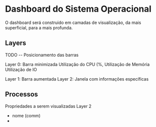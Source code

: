 
# Dashboard do Sistema Operacional

O dashboard será construido em camadas de visualização,
da mais superficial, para a mais profunda.

## Layers

TODO -- Posicionamento das barras

Layer 0: Barra minimizada
	Utilização do CPU (%, 
	Utilização de Memória
	Utilização de IO
	
Layer 1: Barra aumentada
Layer 2: Janela com informações específicas

## Processos

Propriedades a serem visualizadas
Layer 2
- nome (comm)
- 
